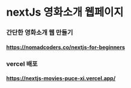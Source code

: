 # nextJs 영화소개 웹페이지


### 간단한 영화소개 웹 만들기
#### <https://nomadcoders.co/nextjs-for-beginners>

### vercel 배포
#### <https://nextjs-movies-puce-xi.vercel.app/>
